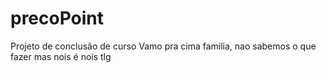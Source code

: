 # precoPoint
Projeto de conclusão de curso
Vamo pra cima familia, nao sabemos o que fazer mas nois é nois tlg
